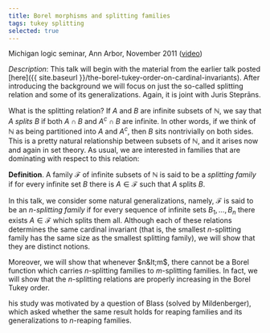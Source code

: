 ```yaml
---
title: Borel morphisms and splitting families
tags: tukey splitting
selected: true
---
```


Michigan logic seminar, Ann Arbor, November 2011 ([video](http://vimeo.com/33577652))<!--more-->

*Description*: This talk will begin with the material from the earlier talk posted [here]({{ site.baseurl }}/the-borel-tukey-order-on-cardinal-invariants). After introducing the background we will focus on just the so-called splitting relation and some of its generalizations. Again, it is joint with Juris Steprāns.

What is the splitting relation?  If $A$ and $B$ are infinite subsets of $\mathbb N$, we say that $A$ *splits* $B$ if both $A\cap B$ and $A^c\cap B$ are infinite.  In other words, if we think of $\mathbb N$ as being partitioned into $A$ and $A^c$, then $B$ sits nontrivially on both sides.  This is a pretty natural relationship between subsets of $\mathbb N$, and it arises now and again in set theory.  As usual, we are interested in families that are dominating with respect to this relation:

**Definition**. A family $\mathcal F$ of infinite subsets of $\mathbb N$ is said to be a *splitting family* if for every infinite set $B$ there is $A\in\mathcal F$ such that $A$ splits $B$.

In this talk, we consider some natural generalizations, namely, $\mathcal F$ is said to be an *$n$-splitting family* if for every sequence of infinite sets $B_1,\ldots,B_n$ there exists $A\in\mathcal F$ which splits them all.  Although each of these relations determines the same cardinal invariant (that is, the smallest $n$-splitting family has the same size as the smallest splitting family), we will show that they are distinct notions.

Moreover, we will show that whenever $n&lt;m$, there cannot be a Borel function which carries $n$-splitting families to $m$-splitting families.  In fact, we will show that the $n$-splitting relations are properly increasing in the Borel Tukey order.

his study was motivated by a question of Blass (solved by Mildenberger), which asked whether the same result holds for reaping families and its generalizations to $n$-reaping families.
